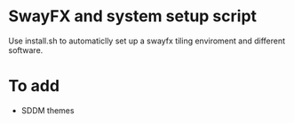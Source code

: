 # SwayFX and system setup script
Use install.sh to automaticlly set up a swayfx tiling enviroment and different software.

# To add
- SDDM themes
